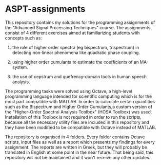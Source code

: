 # ASPT-assignments
This repository contains my solutions for the programming assignments of the "Advanced Signal Processing 
Techniques" course. The assignments consist of 4 different exercises aimed at familiarizing students
with concepts such as:
1) the role of higher order spectra (eg bispectrum, trispectrum) in detecting
   non-linear phenomena like quadratic phase coupling.

2) using higher order cumulants to estimate the coefficients of an MA-system.  
 
3) the use of cepstrum and quefrency-domain tools in human speech analysis.

The programming tasks were solved using Octave, a high-level programming language intended for scientific
computing which is for the most part compatible with MATLAB. In order to calculate certain quantities such 
as the Bispectrum and Higher Order Cumulants,a custom version of the "Higher-Order Spectral Analysis Toolbox"
(HOSA Toolbox) was used. Installation of this Toolbox is not required in order to run the scripts, because 
all the necessary utility files are included in this repository and they have been modified to be compatible
with Octave instead of MATLAB.

The repository is organised in 4 folders. Every folder contains Octave scripts, input files as well as a
report which presents my findings for every assignment. The reports are written in Greek, but they will 
probably be translated in English at some point in the near future. That being said, this repository will 
not be maintained and it won't receive any other updates.
